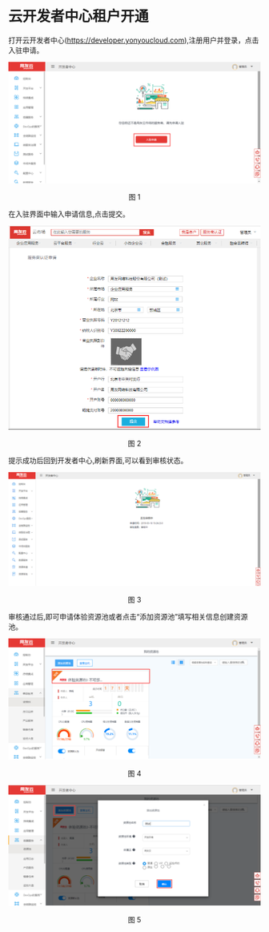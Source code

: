# 云开发者中心租户开通

  打开云开发者中心(https://developer.yonyoucloud.com),注册用户并登录，点击入驻申请。
<div align=center>
<img src="/articles/cloud/3-/images/opening/1.png"/>
</div>
<p align="center">图 1</p>

  在入驻界面中输入申请信息,点击提交。
<div align=center>
<img src="/articles/cloud/3-/images/opening/2.png"/>
</div>
<p align="center">图 2</p>

  提示成功后回到开发者中心,刷新界面,可以看到审核状态。
<div align=center>
<img src="/articles/cloud/3-/images/opening/3.png"/>
</div>
<p align="center">图 3</p>

  审核通过后,即可申请体验资源池或者点击“添加资源池”填写相关信息创建资源池。
<div align=center>
<img src="/articles/cloud/3-/images/opening/4.png"/>
</div>
<p align="center">图 4</p>

<div align=center>
<img src="/articles/cloud/3-/images/opening/5.png"/>
</div>
<p align="center">图 5</p>
  
